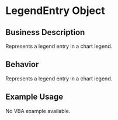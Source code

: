 # LegendEntry Object

## Business Description
Represents a legend entry in a chart legend.

## Behavior
Represents a legend entry in a chart legend.

## Example Usage
No VBA example available.